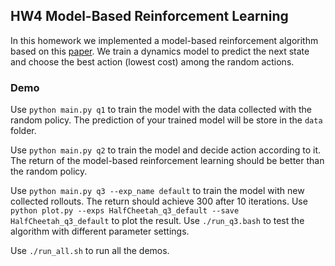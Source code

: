 ## HW4 Model-Based Reinforcement Learning

In this homework we implemented a model-based reinforcement algorithm based on this [paper](https://arxiv.org/pdf/1708.02596.pdf). We train a dynamics model to predict the next state and choose the best action (lowest cost) among the random actions.

### Demo
Use `python main.py q1` to train the model  with the data collected with the random policy. The prediction of your trained model will be store in the `data` folder.

Use `python main.py q2` to train the model and decide action according to it. The return of the model-based reinforcement learning should be better than the random policy.

Use `python main.py q3 --exp_name default` to train the model with new collected rollouts. The return should achieve 300 after 10 iterations. Use `python plot.py --exps HalfCheetah_q3_default --save HalfCheetah_q3_default` to plot the result. Use `./run_q3.bash` to test the algorithm with different parameter settings.

Use `./run_all.sh` to run all the demos.
